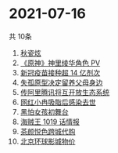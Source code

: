 # 2021-07-16
  共 10条

  <!-- BEGIN -->
  <!-- 最后更新时间:Fri Jul 16 2021 00:34:22 GMT+0000 (Coordinated Universal Time) -->
  1. [秋瓷炫](https://www.zhihu.com/search?q=秋瓷炫)
1. [ 《原神》神里绫华角色 PV](https://www.zhihu.com/search?q=原神)
1. [新冠疫苗接种超 14 亿剂次](https://www.zhihu.com/search?q=新冠疫苗)
1. [失孤原型决定留养父母身边](https://www.zhihu.com/search?q=失孤原型)
1. [传阿里腾讯将互开放生态系统](https://www.zhihu.com/search?q=阿里腾讯)
1. [网红小冉吸脂后感染去世](https://www.zhihu.com/search?q=网红吸脂)
1. [黑怕女孩初舞台](https://www.zhihu.com/search?q=黑怕女孩)
1. [海贼王 1019 话情报](https://www.zhihu.com/search?q=海贼王)
1. [茶颜悦色跨城代购](https://www.zhihu.com/search?q=茶颜悦色)
1. [北京环球影城物价](https://www.zhihu.com/search?q=环球影城)
  <!-- END -->
  
